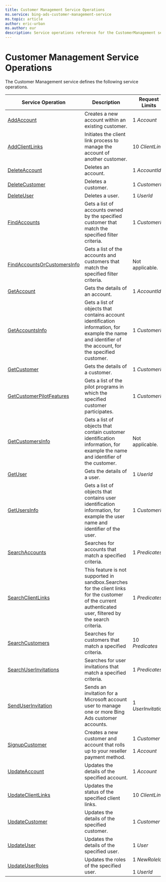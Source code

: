 ```yaml
---
title: Customer Management Service Operations
ms.service: bing-ads-customer-management-service
ms.topic: article
author: eric-urban
ms.author: eur
description: Service operations reference for the CustomerManagement service.
---
```

# Customer Management Service Operations
The Customer Management service defines the following service operations.


|                       Service Operation                       |                                                                         Description                                                                         |           Request Limits            |
|---------------------------------------------------------------|-------------------------------------------------------------------------------------------------------------------------------------------------------------|-------------------------------------|
|                  [AddAccount](addaccount.md)                  |                                                     Creates a new account within an existing customer.                                                      |             1 *Account*             |
|              [AddClientLinks](addclientlinks.md)              |                                        Initiates the client link process to manage the account of another customer.                                         |           10 *ClientLink*           |
|               [DeleteAccount](deleteaccount.md)               |                                                                     Deletes an account.                                                                     |            1 *AccountId*            |
|              [DeleteCustomer](deletecustomer.md)              |                                                                     Deletes a customer.                                                                     |           1 *CustomerId*            |
|                  [DeleteUser](deleteuser.md)                  |                                                                       Deletes a user.                                                                       |             1 *UserId*              |
|                [FindAccounts](findaccounts.md)                |                              Gets a list of accounts owned by the specified customer that match the specified filter criteria.                              |           1 *CustomerId*            |
| [FindAccountsOrCustomersInfo](findaccountsorcustomersinfo.md) |                                     Gets a list of the accounts and customers that match the specified filter criteria.                                     |           Not applicable.           |
|                  [GetAccount](getaccount.md)                  |                                                               Gets the details of an account.                                                               |            1 *AccountId*            |
|             [GetAccountsInfo](getaccountsinfo.md)             |  Gets a list of objects that contains account identification information, for example the name and identifier of the account, for the specified customer.   |           1 *CustomerId*            |
|                 [GetCustomer](getcustomer.md)                 |                                                               Gets the details of a customer.                                                               |           1 *CustomerId*            |
|    [GetCustomerPilotFeatures](getcustomerpilotfeatures.md)    |                                       Gets a list of the pilot programs in which the specified customer participates.                                       |           1 *CustomerId*            |
|            [GetCustomersInfo](getcustomersinfo.md)            |                Gets a list of objects that contain customer identification information, for example the name and identifier of the customer.                |           Not applicable.           |
|                     [GetUser](getuser.md)                     |                                                                 Gets the details of a user.                                                                 |             1 *UserId*              |
|                [GetUsersInfo](getusersinfo.md)                |                 Gets a list of objects that contains user identification information, for example the user name and identifier of the user.                 |           1 *CustomerId*            |
|              [SearchAccounts](searchaccounts.md)              |                                                   Searches for accounts that match a specified criteria.                                                    |           1 *Predicates*            |
|           [SearchClientLinks](searchclientlinks.md)           | This feature is not supported in sandbox.Searches for the client links for the customer of the current authenticated user, filtered by the search criteria. |           1 *Predicates*            |
|             [SearchCustomers](searchcustomers.md)             |                                                   Searches for customers that match a specified criteria.                                                   |           10 *Predicates*           |
|       [SearchUserInvitations](searchuserinvitations.md)       |                                               Searches for user invitations that match a specified criteria.                                                |           1 *Predicates*            |
|          [SendUserInvitation](senduserinvitation.md)          |                             Sends an invitation for  a Microsoft account user to manage one or more Bing Ads customer accounts.                             |         1 *UserInvitation*          |
|              [SignupCustomer](signupcustomer.md)              |                                      Creates a new customer and account that rolls up to your reseller payment method.                                      | 1 *Customer*<br /><br />1 *Account* |
|               [UpdateAccount](updateaccount.md)               |                                                        Updates the details of the specified account.                                                        |             1 *Account*             |
|           [UpdateClientLinks](updateclientlinks.md)           |                                                      Updates the status of the specified client links.                                                      |           10 *ClientLink*           |
|              [UpdateCustomer](updatecustomer.md)              |                                                       Updates the details of the specified customer.                                                        |            1 *Customer*             |
|                  [UpdateUser](updateuser.md)                  |                                                         Updates the details of the specified user.                                                          |              1 *User*               |
|             [UpdateUserRoles](updateuserroles.md)             |                                                          Updates the roles of the specified user.                                                           | 1 *NewRoleId*<br /><br />1 *UserId* |

